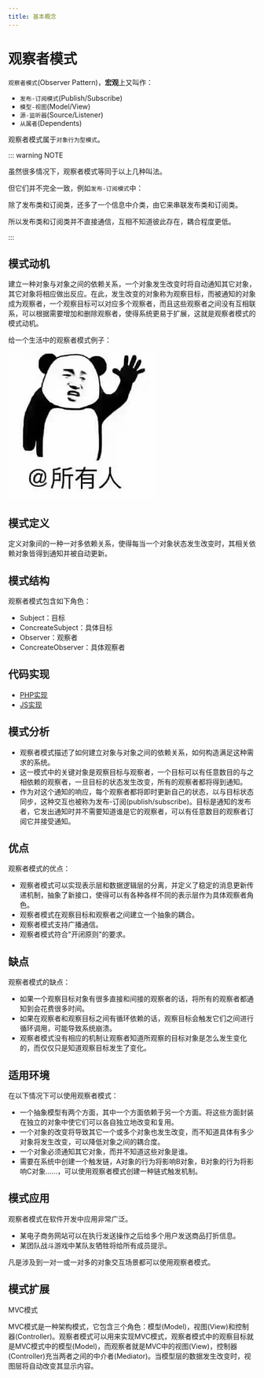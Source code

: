 ```yaml
---
title: 基本概念
---
```


# 观察者模式

`观察者模式`(Observer Pattern)，**宏观**上又叫作：

* `发布-订阅模式`(Publish/Subscribe)
* `模型-视图`(Model/View)
* `源-监听器`(Source/Listener)
* `从属者`(Dependents)

观察者模式属于`对象行为型模式`。



::: warning NOTE

虽然很多情况下，观察者模式等同于以上几种叫法。

但它们并不完全一致，例如`发布-订阅模式`中：

除了发布类和订阅类，还多了一个信息中介类，由它来串联发布类和订阅类。

所以发布类和订阅类并不直接通信，互相不知道彼此存在，耦合程度更低。

:::



## 模式动机

建立一种对象与对象之间的依赖关系，一个对象发生改变时将自动通知其它对象，其它对象将相应做出反应。在此，发生改变的对象称为观察目标，而被通知的对象成为观察者，一个观察目标可以对应多个观察者，而且这些观察者之间没有互相联系，可以根据需要增加和删除观察者，使得系统更易于扩展，这就是观察者模式的模式动机。

给一个生活中的观察者模式例子：

![](https://raw.githubusercontent.com/yuhongjing/img-folder/master/img/20191231161113.png)

## 模式定义

定义对象间的一种一对多依赖关系，使得每当一个对象状态发生改变时，其相关依赖对象皆得到通知并被自动更新。

## 模式结构

观察者模式包含如下角色：

* Subject：目标
* ConcreateSubject：具体目标
* Observer：观察者
* ConcreateObserver：具体观察者

## 代码实现

* [PHP实现](./PHP实现.md)
* [JS实现](./JS实现.md)

## 模式分析

* 观察者模式描述了如何建立对象与对象之间的依赖关系，如何构造满足这种需求的系统。
* 这一模式中的关键对象是观察目标与观察者，一个目标可以有任意数目的与之相依赖的观察者，一旦目标的状态发生改变，所有的观察者都将得到通知。
* 作为对这个通知的响应，每个观察者都将即时更新自己的状态，以与目标状态同步，这种交互也被称为发布-订阅(publish/subscribe)。目标是通知的发布者，它发出通知时并不需要知道谁是它的观察者，可以有任意数目的观察者订阅它并接受通知。

## 优点

观察者模式的优点：

* 观察者模式可以实现表示层和数据逻辑层的分离，并定义了稳定的消息更新传递机制，抽象了新接口，使得可以有各种各样不同的表示层作为具体观察者角色。
* 观察者模式在观察目标和观察者之间建立一个抽象的耦合。
* 观察者模式支持广播通信。
* 观察者模式符合"开闭原则"的要求。

## 缺点

观察者模式的缺点：

* 如果一个观察目标对象有很多直接和间接的观察者的话，将所有的观察者都通知到会花费很多时间。
* 如果在观察者和观察目标之间有循环依赖的话，观察目标会触发它们之间进行循环调用，可能导致系统崩溃。
* 观察者模式没有相应的机制让观察者知道所观察的目标对象是怎么发生变化的，而仅仅只是知道观察目标发生了变化。

## 适用环境

在以下情况下可以使用观察者模式：

* 一个抽象模型有两个方面，其中一个方面依赖于另一个方面。将这些方面封装在独立的对象中使它们可以各自独立地改变和复用。
* 一个对象的改变将导致其它一个或多个对象也发生改变，而不知道具体有多少对象将发生改变，可以降低对象之间的耦合度。
* 一个对象必须通知其它对象，而并不知道这些对象是谁。
* 需要在系统中创建一个触发链，A对象的行为将影响B对象，B对象的行为将影响C对象......，可以使用观察者模式创建一种链式触发机制。

## 模式应用

观察者模式在软件开发中应用非常广泛。

* 某电子商务网站可以在执行发送操作之后给多个用户发送商品打折信息。
* 某团队战斗游戏中某队友牺牲将给所有成员提示。

凡是涉及到一对一或一对多的对象交互场景都可以使用观察者模式。

## 模式扩展

MVC模式

MVC模式是一种架构模式，它包含三个角色：模型(Model)，视图(View)和控制器(Controller)。观察者模式可以用来实现MVC模式，观察者模式中的观察目标就是MVC模式中的模型(Model)，而观察者就是MVC中的视图(View)，控制器(Controller)充当两者之间的中介者(Mediator)。当模型层的数据发生改变时，视图层将自动改变其显示内容。